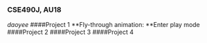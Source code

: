 ### CSE490J, AU18
*daoyee*
####Project 1
    **Fly-through animation: **Enter play mode
####Project 2
####Project 3
####Project 4
